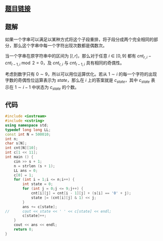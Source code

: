 ## [题目链接](https://www.luogu.com.cn/problem/AT_abc295_d)
## 题解
如果一个字串可以满足以某种方式将这个子段重排，将子段分成两个完全相同的部分，那么这个字串中每一个字符出现次数都是偶数次。

当一个字串在原字符串中的区间为 $[l,r]$，那么对于任意 $i\in[0,9]$ 都有 $cnt_{r,i}-cnt_{l-1,i}\bmod 2=0$，及 $cnt_{r,i}$ 与 $cnt_{l-1,i}$ 具有相同的奇偶性。

考虑到数字只有 $0\sim 9$，所以可以用位运算优化。若从 $1\sim i$ 的每一个字符的出现字数的奇偶性位运算表示为 $state$，那么在 $i$ 上的答案就是 $c_{state}$，其中 $c_{state}$ 表示在 $1\sim i-1$ 中状态为 $c_{state}$ 的个数。

## 代码
```cpp
#include <iostream>
#include <cstring>
using namespace std;
typedef long long LL;
const int N = 500010;
int n;
char s[N];
int cnt[N][10];
int c[1 << 11];
int main () {
	cin >> s + 1;
	n = strlen (s + 1);
	LL ans = 0;
	c[0] = 1;
	for (int i = 1;i <= n;i++) {
		int state = 0;
		for (int j = 0;j <= 9;j++) {
			cnt[i][j] = cnt[i - 1][j] + (s[i] == '0' + j);
			state |= (cnt[i][j] & 1) << j;
		}
		ans += c[state];
//		cout << state << ' ' << c[state] << endl;
		c[state]++;
	}
	cout << ans << endl;
	return 0;
}
```